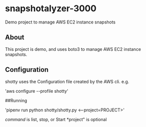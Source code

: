 # snapshotalyzer-3000
Demo project to manage AWS EC2 instance snapshots

## About

This project is demo, and uses boto3 to manage AWS EC2 instance snapshots.

## Configuration

shotty uses the Configuration file created by the AWS cli. e.g.

'aws configure --profile shotty'

##Running

'pipenv run python shotty/shotty.py <command> <--project=PROJECT>'

*command* is list, stop, or Start
*project" is optional

